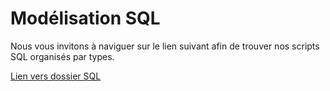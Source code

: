 # Modélisation SQL

Nous vous invitons à naviguer sur le lien suivant afin de trouver nos scripts SQL organisés par types.

[Lien vers dossier SQL](../SQL)
